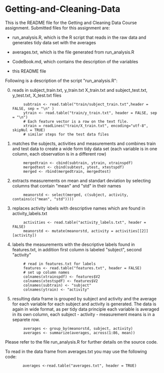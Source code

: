 # Getting-and-Cleaning-Data

This is the README file for the Getting and Cleaning Data Course assignment. Submitted files for this assignment are:

* run_analysis.R, which is the R script that reads in the raw data and generates tidy data set with the averages

* averages.txt, which is the file generated from run_analysis.R

* CodeBook.md, which contains the description of the variables

* this README file

Following is a description of the script "run_analysis.R":

0. reads in subject_train.txt, y_train.txt X_train.txt and subject_test.txt, y_test.txt, X_test.txt files

            subtrain <- read.table("train/subject_train.txt",header = FALSE, sep = "\n" )
            ytrain <- read.table("train/y_train.txt", header = FALSE, sep = "\n")
            # Each feature vector is a row on the text file.
            xtrain = readLines("train/X_train.txt", encoding="utf-8", skipNul = TRUE)
            # similar steps for the test data files

1. matches the subjects, activities and measurements and combines train and test data to create a wide form tidy data set (each variable is in one column, each observation is in a different row)

            mergedtrain <- cbind(subtrain, ytrain, xtrainspdf)
            mergedtest <- cbind(subtest, ytest, xtestspdf)
            merged <- rbind(mergedtrain, mergedtest)

2. extracts measurements on mean and standart deviation by selecting columns that contain "mean" and "std" in their names

            meanorstd <- select(merged, c(subject, activity, contains(c("mean", "std"))))

3. replaces activity labels with descriptive names which are found in activity_labels.txt

            activities <- read.table("activity_labels.txt", header = FALSE)
            meanorstd <- mutate(meanorstd, activity = activities[[2]][activity])

4. labels the measurements with the descriptive labels found in features.txt, in addition first column is labeled "subject", second "activity"

            # read in features.txt for labels
            features <- read.table("features.txt", header = FALSE)
            # set up column names
            colnames(xtrainspdf) <- features$V2
            colnames(xtestspdf) <- features$V2
            colnames(subtrain) <- "subject"
            colnames(ytrain) <- "activity"


5. resulting data frame is grouped by subject and activity and the average for each variable for each subject and activity is generated. The data is again in wide format, as per tidy data principle each variable is averaged in its own column, each subject - activity - measurement means is in a separete row. 

            averages <- group_by(meanorstd, subject, activity)
            averages <- summarize(averages, across(1:86, mean))


Please refer to the file run_analysis.R for further details on the source code. 

To read in the data frame from averages.txt you may use the following code:

            averages <-read.table("averages.txt", header = TRUE)
